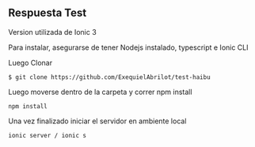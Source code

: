 ## Respuesta Test

Version utilizada de Ionic 3

Para instalar, asegurarse de tener Nodejs instalado, typescript e Ionic CLI

Luego Clonar

```
$ git clone https://github.com/ExequielAbrilot/test-haibu

```
Luego moverse dentro de la carpeta y correr npm install

```
npm install

```
Una vez finalizado iniciar el servidor en ambiente local

```
ionic server / ionic s

```
